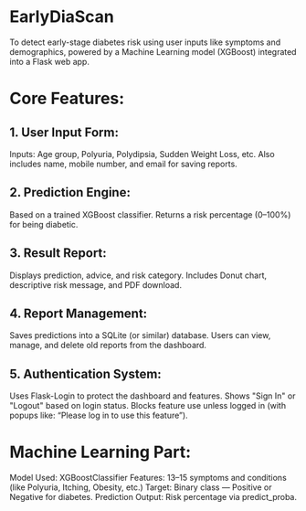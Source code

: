 # EarlyDiaScan
To detect early-stage diabetes risk using user inputs like symptoms and demographics, powered by a Machine Learning model (XGBoost) integrated into a Flask web app.

# Core Features:
## 1. User Input Form:
  Inputs: Age group, Polyuria, Polydipsia, Sudden Weight Loss, etc.
  Also includes name, mobile number, and email for saving reports.
## 2. Prediction Engine:
  Based on a trained XGBoost classifier.
  Returns a risk percentage (0–100%) for being diabetic.
## 3. Result Report:
  Displays prediction, advice, and risk category.
  Includes Donut chart, descriptive risk message, and PDF download.
## 4. Report Management:
  Saves predictions into a SQLite (or similar) database.
  Users can view, manage, and delete old reports from the dashboard.
## 5. Authentication System:
  Uses Flask-Login to protect the dashboard and features.
  Shows "Sign In" or "Logout" based on login status.
  Blocks feature use unless logged in (with popups like: “Please log in to use this feature”).

# Machine Learning Part:
  Model Used: XGBoostClassifier
  Features: 13–15 symptoms and conditions (like Polyuria, Itching, Obesity, etc.)
  Target: Binary class — Positive or Negative for diabetes.
  Prediction Output: Risk percentage via predict_proba.
